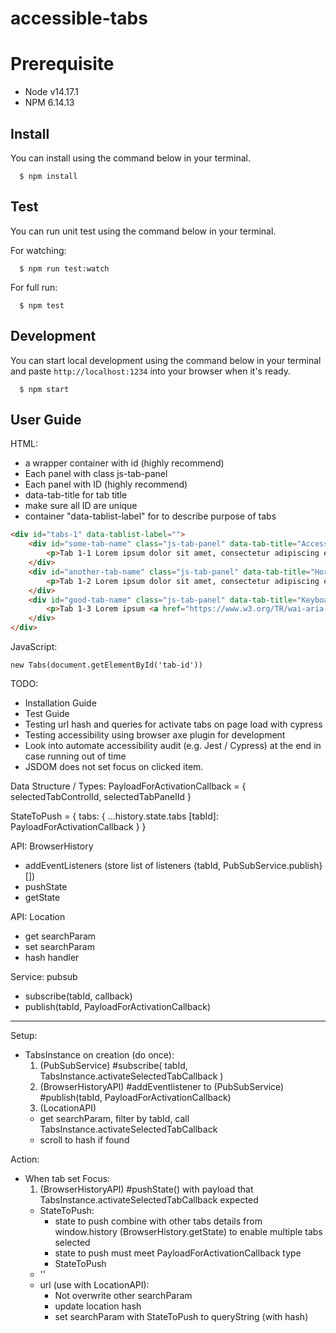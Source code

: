 # accessible-tabs

# Prerequisite

- Node v14.17.1
- NPM 6.14.13

## Install

You can install using the command below in your terminal.

```shell
  $ npm install
```

## Test

You can run unit test using the command below in your terminal.

For watching:

```shell
  $ npm run test:watch
```

For full run:

```shell
  $ npm test
```

## Development

You can start local development using the command below in your terminal and paste `http://localhost:1234` into your browser when it's ready.

```shell
  $ npm start
```

## User Guide

HTML:

- a wrapper container with id (highly recommend)
- Each panel with class js-tab-panel
- Each panel with ID (highly recommend)
- data-tab-title for tab title
- make sure all ID are unique
- container "data-tablist-label" for to describe purpose of tabs

```html
<div id="tabs-1" data-tablist-label="">
    <div id="some-tab-name" class="js-tab-panel" data-tab-title="Accessible Tab">
        <p>Tab 1-1 Lorem ipsum dolor sit amet, consectetur adipiscing elit</p>
    </div>
    <div id="another-tab-name" class="js-tab-panel" data-tab-title="Horizontal Tabs">
        <p>Tab 1-2 Lorem ipsum dolor sit amet, consectetur adipiscing elit</p>
    </div>
    <div id="good-tab-name" class="js-tab-panel" data-tab-title="Keyboard Navigation">
        <p>Tab 1-3 Lorem ipsum <a href="https://www.w3.org/TR/wai-aria-practices-1.1/#tabpanel">dolor</a> sit amet.</p>
    </div>
</div>
```

JavaScript:

`new Tabs(document.getElementById('tab-id'))`


TODO:
- Installation Guide
- Test Guide
- Testing url hash and queries for activate tabs on page load with cypress
- Testing accessibility using browser axe plugin for development
- Look into automate accessibility audit (e.g. Jest / Cypress) at the end in case running out of time
- JSDOM does not set focus on clicked item.


Data Structure / Types:
PayloadForActivationCallback = { selectedTabControlId, selectedTabPanelId }

StateToPush = {
  tabs: {
    ...history.state.tabs
    [tabId]: PayloadForActivationCallback
  }
}

API: BrowserHistory
- addEventListeners (store list of listeners {tabId, PubSubService.publish}[])
- pushState
- getState

API: Location
- get searchParam
- set searchParam
- hash handler

Service: pubsub
- subscribe(tabId, callback)
- publish(tabId, PayloadForActivationCallback)

-------------------------------------------------------

Setup:
- TabsInstance on creation (do once):
  1. (PubSubService) #subscribe( tabId, TabsInstance.activateSelectedTabCallback )
  2. (BrowserHistoryAPI) #addEventlistener to (PubSubService) #publish(tabId, PayloadForActivationCallback)
  3. (LocationAPI)
    - get searchParam, filter by tabId, call TabsInstance.activateSelectedTabCallback
    - scroll to hash if found

Action:
- When tab set Focus:
  1. (BrowserHistoryAPI) #pushState() with payload that TabsInstance.activateSelectedTabCallback expected
    - StateToPush:
      * state to push combine with other tabs details from window.history (BrowserHistory.getState) to enable multiple tabs selected
      * state to push must meet PayloadForActivationCallback type
      * StateToPush
    - ''
    - url (use with LocationAPI):
      * Not overwrite other searchParam
      * update location hash
      * set searchParam with StateToPush to queryString (with hash)